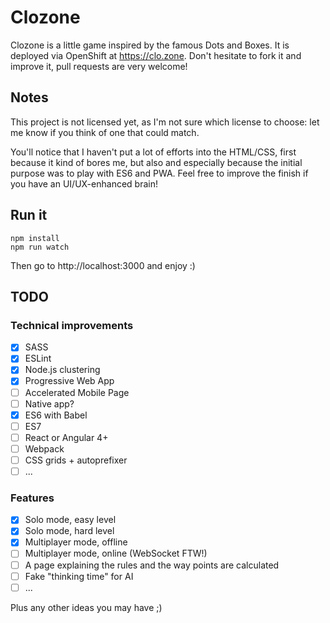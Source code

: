 # Clozone

Clozone is a little game inspired by the famous Dots and Boxes. It is deployed via OpenShift at https://clo.zone. Don't hesitate to fork it and improve it, pull requests are very welcome!

## Notes

This project is not licensed yet, as I'm not sure which license to choose: let me know if you think of one that could match.

You'll notice that I haven't put a lot of efforts into the HTML/CSS, first because it kind of bores me, but also and especially because the initial purpose was to play with ES6 and PWA. Feel free to improve the finish if you have an UI/UX-enhanced brain!

## Run it

```text
npm install
npm run watch
```

Then go to http://localhost:3000 and enjoy :)

## TODO

### Technical improvements

- [x] SASS
- [x] ESLint
- [x] Node.js clustering
- [x] Progressive Web App
- [ ] Accelerated Mobile Page
- [ ] Native app?
- [x] ES6 with Babel
- [ ] ES7
- [ ] React or Angular 4+
- [ ] Webpack
- [ ] CSS grids + autoprefixer
- [ ] ...

### Features

- [x] Solo mode, easy level
- [x] Solo mode, hard level
- [x] Multiplayer mode, offline
- [ ] Multiplayer mode, online (WebSocket FTW!)
- [ ] A page explaining the rules and the way points are calculated
- [ ] Fake "thinking time" for AI
- [ ] ...

Plus any other ideas you may have ;)
